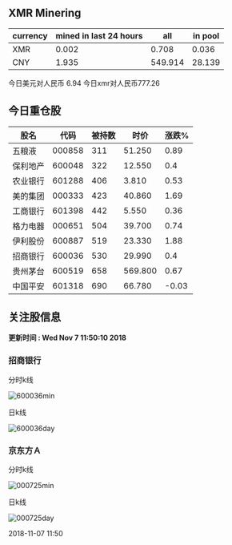 ## XMR Minering

|currency|mined in last 24 hours|all|in pool|
|---|---|---|---|
|XMR|0.002|0.708|0.036|
|CNY|1.935|549.914|28.139|

今日美元对人民币 6.94	今日xmr对人民币777.26


## 今日重仓股 

|股名|代码|被持数|时价|涨跌%|
|---|---|---|---|---|
|五粮液|000858|311|51.250|0.89|
|保利地产|600048|322|12.550|0.4|
|农业银行|601288|406|3.810|0.53|
|美的集团|000333|423|40.860|1.69|
|工商银行|601398|442|5.550|0.36|
|格力电器|000651|504|39.700|0.74|
|伊利股份|600887|519|23.330|1.88|
|招商银行|600036|530|29.990|0.4|
|贵州茅台|600519|658|569.800|0.67|
|中国平安|601318|690|66.780|-0.03|

## 关注股信息
**更新时间 : Wed Nov  7 11:50:10 2018**
### 招商银行 
分时k线

![600036min](http://image.sinajs.cn/newchart/min/n/sh600036.gif)

日k线

![600036day](http://image.sinajs.cn/newchart/daily/n/sh600036.gif)

### 京东方Ａ 
分时k线

![000725min](http://image.sinajs.cn/newchart/min/n/sz000725.gif)

日k线

![000725day](http://image.sinajs.cn/newchart/daily/n/sz000725.gif)

2018-11-07 11:50